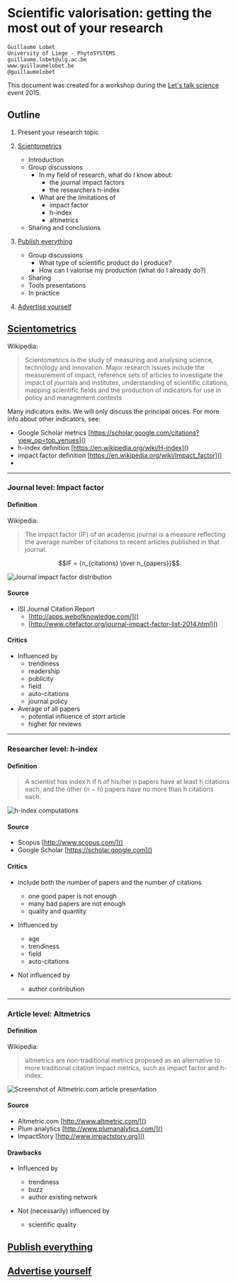 # Scientific valorisation: getting the most out of your research

	Guillaume Lobet
	University of Liege - PhytoSYSTEMS
	guillaume.lobet@ulg.ac.be
	www.guillaumelobet.be
	@guillaumelobet


This document was created for a workshop during the [Let's talk science](http://letstalkscience.be/) event 2015. 


## Outline

1. Present your research topic

2. [Scientometrics](#anchor1)
	- Introduction
	- Group discussions
		- In my field of research, what do I know about:
			- the journal impact factors
			- the researchers h-index
		- What are the limitations of
			- impact factor
			- h-index
			- altmetrics
	- Sharing and conclusions
	
3. [Publish everything](#anchor2)
	- Group discussions
		- What type of scientific product do I produce?
		- How can I valorise my production (what do I already do?)
	- Sharing
	- Tools presentations
	- In practice
	
4. [Advertise yourself](#anchor3)	
	
## [Scientometrics](id:anchor1)

Wikipedia:

> Scientometrics is the study of measuring and analysing science, technology and innovation. Major research issues include the measurement of impact, reference sets of articles to investigate the impact of journals and institutes, understanding of scientific citations, mapping scientific fields and the production of indicators for use in policy and management contexts

Many indicators exits. We will only discuss the principal onces. For more info about other indicators, see:

- Google Scholar metrics [https://scholar.google.com/citations?view_op=top_venues]()
- h-index definition [https://en.wikipedia.org/wiki/H-index]()
- impact factor definition [https://en.wikipedia.org/wiki/Impact_factor]()
- 

----

### Journal level: Impact factor


#### Definition

Wikipedia: 

> The impact factor (IF) of an academic journal is a measure reflecting the average number of citations to recent articles published in that journal.

$$IF = {n_{citations} \over n_{papers}}$$

![Journal impact factor distribution](https://github.com/guillaumelobet/science_valorisation/blob/master/images/figure1.png)

#### Source
- ISI Journal Citation Report
	- [http://apps.webofknowledge.com/]()
	- [http://www.citefactor.org/journal-impact-factor-list-2014.html]()

#### Critics


- Influenced by
	- trendiness
	- readership
	- publicity
	- field
	- auto-citations
	- journal policy
- Average of all papers
	- potential influence of *start* article
	- higher for reviews


----

### Researcher level: h-index

#### Definition

> A scientist has index h if h of his/her n papers have at least h citations each, and the other (n − h) papers have no more than h citations each.


![h-index computations](https://github.com/guillaumelobet/science_valorisation/blob/master/images/figure2.png)

#### Source

- Scopus [http://www.scopus.com/]()
- Google Scholar [https://scholar.google.com]()

#### Critics

- include both the number of papers and the number of citations
	- one good paper is not enough
	- many bad papers are not enough
	- quality and quantity
	
- Influenced by
	- age
	- trendiness
	- field
	- auto-citations

- Not influenced by
	- author contribution
	 


----

### Article level: Altmetrics


#### Definition

Wikipedia:

> altmetrics are non-traditional metrics proposed as an alternative to more traditional citation impact metrics, such as impact factor and h-index.

![Screenshot of Altmetric.com article presentation](https://github.com/guillaumelobet/science_valorisation/blob/master/images/figure3.png)

#### Source

- Altmetric.com [http://www.altmetric.com/]()
- Plum analytics [http://www.plumanalytics.com/]()
- ImpactStory [http://www.impactstory.org]()

#### Drawbacks

- Influenced by
	- trendiness
	- buzz
	- author existing network

- Not (necessarily) influenced by
	- scientific quality

## [Publish everything](id:anchor2)





## [Advertise yourself](id:anchor3)





















